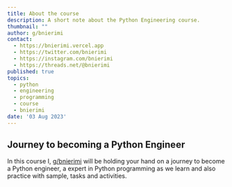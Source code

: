```yaml
---
title: About the course
description: A short note about the Python Engineering course.
thumbnail: ""
author: g/bnierimi
contact:
  - https://bnierimi.vercel.app
  - https://twitter.com/bnierimi
  - https://instagram.com/bnierimi
  - https://threads.net/@bnierimi
published: true
topics:
  - python
  - engineering
  - programming
  - course
  - bnierimi
date: '03 Aug 2023'
---
```


## Journey to becoming a Python Engineer
In this course I, [g/bnierimi](https://bnierimi.vercel.app) will be holding your hand on a journey to become a Python engineer, a expert in Python programming as we learn and also practice with sample, tasks and activities.